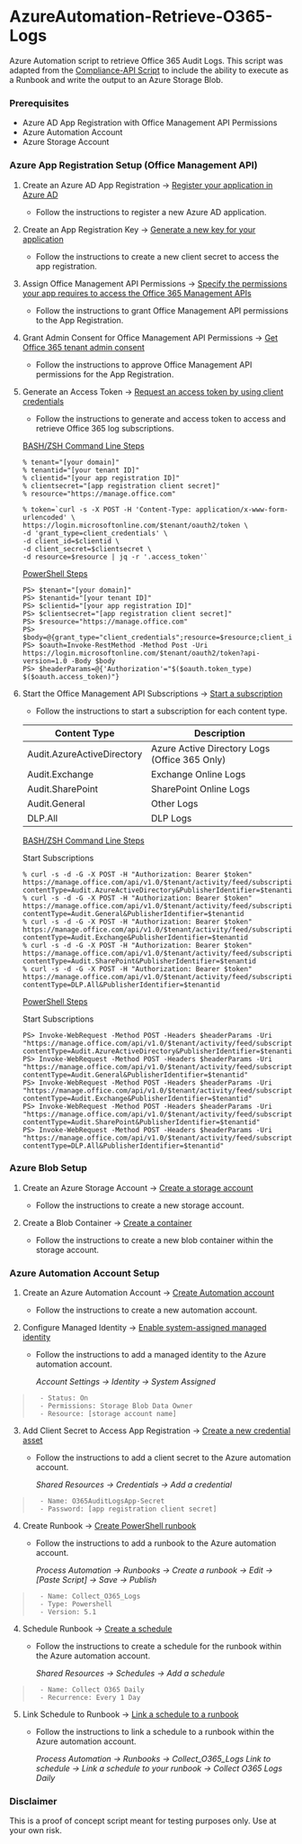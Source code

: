 # AzureAutomation-Retrieve-O365-Logs

Azure Automation script to retrieve Office 365 Audit Logs. This script was adapted from the [Compliance-API Script](https://github.com/walidelmorsy/Microsoft-365-Compliance-API) to include the ability to execute as a Runbook and write the output to an Azure Storage Blob.


### Prerequisites

- Azure AD App Registration with Office Management API Permissions
- Azure Automation Account
- Azure Storage Account

### Azure App Registration Setup (Office Management API)

1. Create an Azure AD App Registration &rarr; [Register your application in Azure AD](https://learn.microsoft.com/en-us/office/office-365-management-api/get-started-with-office-365-management-apis#register-your-application-in-azure-ad)

	- Follow the instructions to register a new Azure AD application.

2. Create an App Registration Key &rarr; [Generate a new key for your application](https://learn.microsoft.com/en-us/office/office-365-management-api/get-started-with-office-365-management-apis#generate-a-new-key-for-your-application)

	- Follow the instructions to create a new client secret to access the app registration.

3. Assign Office Management API Permissions &rarr; [Specify the permissions your app requires to access the Office 365 Management APIs](https://learn.microsoft.com/en-us/office/office-365-management-api/get-started-with-office-365-management-apis#specify-the-permissions-your-app-requires-to-access-the-office-365-management-apis)

	- Follow the instructions to grant Office Management API permissions to the App Registration.

4. Grant Admin Consent for Office Management API Permissions &rarr; [Get Office 365 tenant admin consent](https://learn.microsoft.com/en-us/office/office-365-management-api/get-started-with-office-365-management-apis#get-office-365-tenant-admin-consent)

	- Follow the instructions to approve Office Management API permissions for the App Registration.

5. Generate an Access Token &rarr; [Request an access token by using client credentials](https://learn.microsoft.com/en-us/office/office-365-management-api/get-started-with-office-365-management-apis#request-an-access-token-by-using-client-credentials)

	- Follow the instructions to generate and access token to access and retrieve Office 365 log subscriptions. 

	<ins>BASH/ZSH Command Line Steps</ins>

	```
	% tenant="[your domain]"
	% tenantid="[your tenant ID]"
	% clientid="[your app registration ID]"
	% clientsecret="[app registration client secret]"
	% resource="https://manage.office.com"
	
	% token=`curl -s -X POST -H 'Content-Type: application/x-www-form-urlencoded' \
	https://login.microsoftonline.com/$tenant/oauth2/token \
	-d 'grant_type=client_credentials' \
	-d client_id=$clientid \
	-d client_secret=$clientsecret \
	-d resource=$resource | jq -r '.access_token'`
	```

	<ins>PowerShell Steps</ins>

	```
	PS> $tenant="[your domain]"
	PS> $tenantid="[your tenant ID]"
	PS> $clientid="[your app registration ID]"
	PS> $clientsecret="[app registration client secret]"
	PS> $resource="https://manage.office.com" 
	PS> $body=@{grant_type="client_credentials";resource=$resource;client_id=$clientid;client_secret=$clientsecret} 
	PS> $oauth=Invoke-RestMethod -Method Post -Uri https://login.microsoftonline.com/$tenant/oauth2/token?api-version=1.0 -Body $body 
	PS> $headerParams=@{'Authorization'="$($oauth.token_type) $($oauth.access_token)"}
	```

6. Start the Office Management API Subscriptions &rarr; [Start a subscription](https://learn.microsoft.com/en-us/office/office-365-management-api/office-365-management-activity-api-reference?source=recommendations#start-a-subscription)

	- Follow the instructions to start a subscription for each content type. 


	|        Content Type        |                  Description                  |
	|----------------------------|-----------------------------------------------|
	| Audit.AzureActiveDirectory | Azure Active Directory Logs (Office 365 Only) |
	| Audit.Exchange             | Exchange Online Logs                          |
	| Audit.SharePoint           | SharePoint Online Logs                        |
	| Audit.General              | Other Logs                                    |
	| DLP.All                    | DLP Logs                                      |


	<ins>BASH/ZSH Command Line Steps</ins>

	Start Subscriptions

	```
	% curl -s -d -G -X POST -H "Authorization: Bearer $token" https://manage.office.com/api/v1.0/$tenant/activity/feed/subscriptions/start?contentType=Audit.AzureActiveDirectory&PublisherIdentifier=$tenantid
	% curl -s -d -G -X POST -H "Authorization: Bearer $token" https://manage.office.com/api/v1.0/$tenant/activity/feed/subscriptions/start?contentType=Audit.General&PublisherIdentifier=$tenantid
	% curl -s -d -G -X POST -H "Authorization: Bearer $token" https://manage.office.com/api/v1.0/$tenant/activity/feed/subscriptions/start?contentType=Audit.Exchange&PublisherIdentifier=$tenantid
	% curl -s -d -G -X POST -H "Authorization: Bearer $token" https://manage.office.com/api/v1.0/$tenant/activity/feed/subscriptions/start?contentType=Audit.SharePoint&PublisherIdentifier=$tenantid
	% curl -s -d -G -X POST -H "Authorization: Bearer $token" https://manage.office.com/api/v1.0/$tenant/activity/feed/subscriptions/start?contentType=DLP.All&PublisherIdentifier=$tenantid
	```
	<ins>PowerShell Steps</ins>

	Start Subscriptions

	```
	PS> Invoke-WebRequest -Method POST -Headers $headerParams -Uri "https://manage.office.com/api/v1.0/$tenant/activity/feed/subscriptions/start?contentType=Audit.AzureActiveDirectory&PublisherIdentifier=$tenantid"
	PS> Invoke-WebRequest -Method POST -Headers $headerParams -Uri "https://manage.office.com/api/v1.0/$tenant/activity/feed/subscriptions/start?contentType=Audit.General&PublisherIdentifier=$tenantid"
	PS> Invoke-WebRequest -Method POST -Headers $headerParams -Uri "https://manage.office.com/api/v1.0/$tenant/activity/feed/subscriptions/start?contentType=Audit.Exchange&PublisherIdentifier=$tenantid"
	PS> Invoke-WebRequest -Method POST -Headers $headerParams -Uri "https://manage.office.com/api/v1.0/$tenant/activity/feed/subscriptions/start?contentType=Audit.SharePoint&PublisherIdentifier=$tenantid"
	PS> Invoke-WebRequest -Method POST -Headers $headerParams -Uri "https://manage.office.com/api/v1.0/$tenant/activity/feed/subscriptions/start?contentType=DLP.All&PublisherIdentifier=$tenantid"
	```

### Azure Blob Setup

1. Create an Azure Storage Account &rarr; [Create a storage account](https://learn.microsoft.com/en-us/azure/storage/common/storage-account-create?tabs=azure-portal#create-a-storage-account-1) 
	- Follow the instructions to create a new storage account.

2. Create a Blob Container &rarr; [Create a container](https://learn.microsoft.com/en-us/azure/storage/blobs/blob-containers-portal#create-a-container)
	- Follow the instructions to create a new blob container within the storage account.

### Azure Automation Account Setup

1. Create an Azure Automation Account &rarr; [Create Automation account](https://learn.microsoft.com/en-us/azure/automation/quickstarts/create-azure-automation-account-portal#create-automation-account)

	- Follow the instructions to create a new automation account.

2. Configure Managed Identity &rarr; [Enable system-assigned managed identity](https://learn.microsoft.com/en-us/azure/automation/quickstarts/enable-managed-identity#enable-system-assigned-managed-identity)

	- Follow the instructions to add a managed identity to the Azure automation account.

		_Account Settings &rarr; Identity &rarr; System Assigned_

>		- Status: On
>		- Permissions: Storage Blob Data Owner
>		- Resource: [storage account name]


3. Add Client Secret to Access App Registration &rarr; [Create a new credential asset](https://learn.microsoft.com/en-us/azure/automation/shared-resources/credentials?tabs=azure-powershell#create-a-new-credential-asset)

	- Follow the instructions to add a client secret to the Azure automation account.

		_Shared Resources &rarr; Credentials &rarr; Add a credential_

>		- Name: O365AuditLogsApp-Secret
>		- Password: [app registration client secret]

4. Create Runbook  &rarr; [Create PowerShell runbook](https://learn.microsoft.com/en-us/azure/automation/learn/powershell-runbook-managed-identity#create-powershell-runbook)

	- Follow the instructions to add a runbook to the Azure automation account.

		_Process Automation &rarr; Runbooks &rarr; Create a runbook &rarr; Edit &rarr; [Paste Script] &rarr; Save &rarr; Publish_

>		- Name: Collect_O365_Logs
>		- Type: Powershell
>		- Version: 5.1

4. Schedule Runbook &rarr; [Create a schedule](https://learn.microsoft.com/en-us/azure/automation/shared-resources/schedules#create-a-schedule)

	- Follow the instructions to create a schedule for the runbook within the Azure automation account.

		_Shared Resources &rarr; Schedules &rarr; Add a schedule_

>		- Name: Collect O365 Daily
>		- Recurrence: Every 1 Day


5. Link Schedule to Runbook &rarr; [Link a schedule to a runbook](https://learn.microsoft.com/en-us/azure/automation/shared-resources/schedules#link-a-schedule-to-a-runbook)

	- Follow the instructions to link a schedule to a runbook within the Azure automation account.

		_Process Automation &rarr; Runbooks &rarr; Collect_O365_Logs
		Link to schedule &rarr; Link a schedule to your runbook &rarr; Collect O365 Logs Daily_

### Disclaimer

This is a proof of concept script meant for testing purposes only. Use at your own risk.


